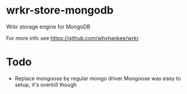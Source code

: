 # wrkr-store-mongodb

Wrkr storage engine for MongoDB

For more info see <https://github.com/whyhankee/wrkr>

# Todo

* Replace mongoose by regular mongo driver
  Mongoose was easy to setup, it's overkill though
